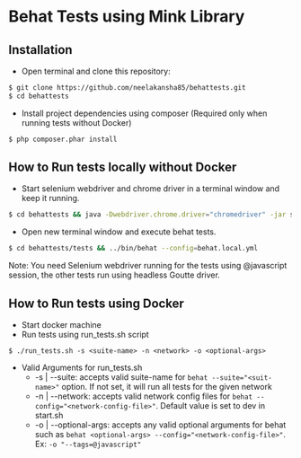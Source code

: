 # Behat Tests using Mink Library

## Installation
* Open terminal and clone this repository:
```sh
$ git clone https://github.com/neelakansha85/behattests.git
$ cd behattests
```
* Install project dependencies using composer (Required only when running tests without Docker)
```sh
$ php composer.phar install
```

## How to Run tests locally without Docker
* Start selenium webdriver and chrome driver in a terminal window and keep it running.
```sh
$ cd behattests && java -Dwebdriver.chrome.driver="chromedriver" -jar selenium-server-standalone-3.4.0.jar
```
* Open new terminal window and execute behat tests.
```sh
$ cd behattests/tests && ../bin/behat --config=behat.local.yml
```
Note: You need Selenium webdriver running for the tests using @javascript session, the other tests run using headless Goutte driver.

## How to Run tests using Docker
* Start docker machine
* Run tests using run_tests.sh script
```
$ ./run_tests.sh -s <suite-name> -n <network> -o <optional-args>
```
* Valid Arguments for run_tests.sh 
  * -s | --suite: accepts valid suite-name for `behat --suite="<suit-name>"` option. If not set, it will run all tests for the given network
  * -n | --network: accepts valid network config files for `behat --config="<network-config-file>"`. Default value is set to dev in start.sh
  * -o | --optional-args: accepts any valid optional arguments for behat such as `behat <optional-args> --config="<network-config-file>"`. Ex: `-o "--tags=@javascript"`

